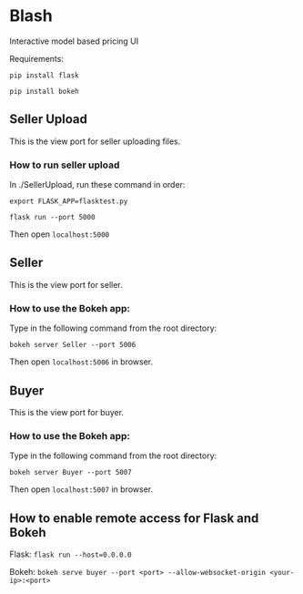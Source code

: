 # Blash
Interactive model based pricing UI

Requirements: 

`pip install flask`

`pip install bokeh`

## Seller Upload
This is the view port for seller uploading files. 

### How to run seller upload
In ./SellerUpload, run these command in order: 

`export FLASK_APP=flasktest.py`

`flask run --port 5000`

Then open `localhost:5000`

## Seller
This is the view port for seller. 

### How to use the Bokeh app: 
Type in the following command from the root directory: 

`bokeh server Seller --port 5006`

Then open `localhost:5006` in browser. 

## Buyer
This is the view port for buyer. 

### How to use the Bokeh app: 
Type in the following command from the root directory: 

`bokeh server Buyer --port 5007`

Then open `localhost:5007` in browser. 

## How to enable remote access for Flask and Bokeh
Flask: `flask run --host=0.0.0.0`

Bokeh: `bokeh serve buyer --port <port> --allow-websocket-origin <your-ip>:<port>`
